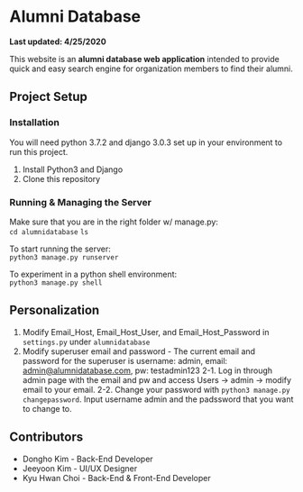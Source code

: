 # Alumni Database 
**Last updated: 4/25/2020**

This website is an **alumni database web application** intended to provide quick and easy search engine for organization members to find their alumni.

## Project Setup
### Installation
You will need python 3.7.2 and django 3.0.3 set up in your environment to run this project.

1. Install Python3 and Django
2. Clone this repository

### Running & Managing the Server
Make sure that you are in the right folder w/ manage.py:\
 `cd alumnidatabase` `ls`
 
To start running the server:\
`python3 manage.py runserver`

To experiment in a python shell environment:\
 `python3 manage.py shell`

## Personalization
1. Modify Email_Host, Email_Host_User, and Email_Host_Password in `settings.py` under `alumnidatabase`
2. Modify superuser email and password - The current email and password for the superuser is username: admin, email: admin@alumnidatabase.com, pw: testadmin123
2-1. Log in through admin page with the email and pw and access Users -> admin -> modify email to your email.
2-2. Change your password with `python3 manage.py changepassword`. Input username admin and the padssword that you want to change to.

## Contributors
- Dongho Kim - Back-End Developer
- Jeeyoon Kim - UI/UX Designer
- Kyu Hwan Choi - Back-End & Front-End Developer
